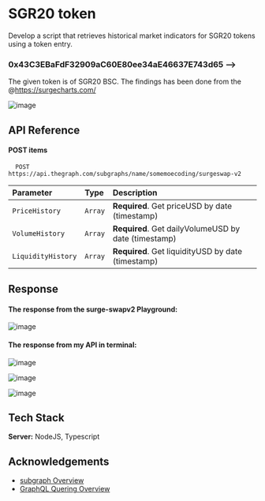 
# SGR20 token

Develop a script that retrieves historical market indicators for SGR20 tokens using a token entry.

### 0x43C3EBaFdF32909aC60E80ee34aE46637E743d65 --> 
The given token is of SGR20 BSC. The findings has been done from the @https://surgecharts.com/

![image](https://github.com/Gaurav098766/intern-SRG20/assets/97042529/b42211ed-549b-41be-b997-26a438313579)


## API Reference

#### POST items

```https
  POST https://api.thegraph.com/subgraphs/name/somemoecoding/surgeswap-v2
```

| Parameter | Type     | Description                |
| :-------- | :------- | :------------------------- |
| `PriceHistory` | `Array` | **Required**. Get priceUSD by date (timestamp) |
| `VolumeHistory` | `Array` | **Required**. Get dailyVolumeUSD by date (timestamp) |
| `LiquidityHistory` | `Array` | **Required**. Get liquidityUSD by date (timestamp)|



## Response

#### The response from the surge-swapv2 Playground:

![image](https://github.com/Gaurav098766/intern-SRG20/assets/97042529/a2c1efea-f2c2-48b7-bc60-c50784716924)

#### The response from my API in terminal:

![image](https://github.com/Gaurav098766/intern-SRG20/assets/97042529/38478115-ab2c-442e-ae16-6ab6608670be)

![image](https://github.com/Gaurav098766/intern-SRG20/assets/97042529/ab88ff48-8d42-4e70-b546-8bf802a0db7c)

![image](https://github.com/Gaurav098766/intern-SRG20/assets/97042529/bcefc2c0-6338-43de-825b-0c094f665b90)




## Tech Stack

**Server:** NodeJS, Typescript 


## Acknowledgements

 - [subgraph Overview](https://docs.surgeprotocol.io/development/subgraph-overview)
 - [GraphQL Quering Overview](https://thegraph.com/docs/en/querying/graphql-api/)


